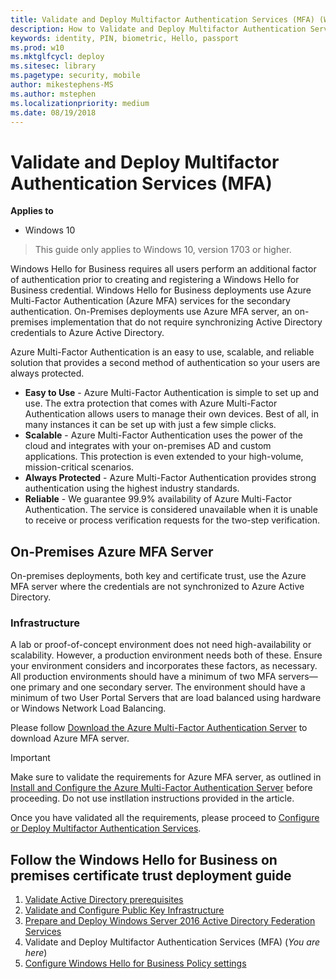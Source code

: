 ```yaml
---
title: Validate and Deploy Multifactor Authentication Services (MFA) (Windows Hello for Business)
description: How to Validate and Deploy Multifactor Authentication Services for Windows Hello for Business
keywords: identity, PIN, biometric, Hello, passport
ms.prod: w10
ms.mktglfcycl: deploy
ms.sitesec: library
ms.pagetype: security, mobile
author: mikestephens-MS
ms.author: mstephen
ms.localizationpriority: medium
ms.date: 08/19/2018
---
```

# Validate and Deploy Multifactor Authentication Services (MFA)

**Applies to**
-   Windows 10

> This guide only applies to Windows 10, version 1703 or higher.

Windows Hello for Business requires all users perform an additional factor of authentication prior to creating and registering a Windows Hello for Business credential.  Windows Hello for Business deployments use Azure Multi-Factor Authentication (Azure MFA) services for the secondary authentication.  On-Premises deployments use Azure MFA server, an on-premises implementation that do not require synchronizing Active Directory credentials to Azure Active Directory.

Azure Multi-Factor Authentication is an easy to use, scalable, and reliable solution that provides a second method of authentication so your users are always protected.
* **Easy to Use** - Azure Multi-Factor Authentication is simple to set up and use. The extra protection that comes with Azure Multi-Factor Authentication allows users to manage their own devices. Best of all, in many instances it can be set up with just a few simple clicks.
* **Scalable** - Azure Multi-Factor Authentication uses the power of the cloud and integrates with your on-premises AD and custom applications. This protection is even extended to your high-volume, mission-critical scenarios.
* **Always Protected** - Azure Multi-Factor Authentication provides strong authentication using the highest industry standards.
* **Reliable** - We guarantee 99.9% availability of Azure Multi-Factor Authentication. The service is considered unavailable when it is unable to receive or process verification requests for the two-step verification.

## On-Premises Azure MFA Server

On-premises deployments, both key and certificate trust, use the Azure MFA server where the credentials are not synchronized to Azure Active Directory.

### Infrastructure

A lab or proof-of-concept environment does not need high-availability or scalability.  However, a production environment needs both of these.  Ensure your environment considers and incorporates these factors, as necessary. All production environments should have a minimum of two MFA servers—one primary and one secondary server. The environment should have a minimum of two User Portal Servers that are load balanced using hardware or Windows Network Load Balancing.

Please follow [Download the Azure Multi-Factor Authentication Server](https://docs.microsoft.com/en-us/azure/multi-factor-authentication/multi-factor-authentication-get-started-server#download-the-azure-multi-factor-authentication-server) to download Azure MFA server. 

>[!IMPORTANT]
>Make sure to validate the requirements for Azure MFA server, as outlined in [Install and Configure the Azure Multi-Factor Authentication Server](https://docs.microsoft.com/en-us/azure/multi-factor-authentication/multi-factor-authentication-get-started-server#install-and-configure-the-azure-multi-factor-authentication-server) before proceeding. Do not use instllation instructions provided in the article.

Once you have validated all the requirements, please proceed to [Configure or Deploy Multifactor Authentication Services](hello-key-trust-deploy-mfa.md).

## Follow the Windows Hello for Business on premises certificate trust deployment guide
1. [Validate Active Directory prerequisites](hello-key-trust-validate-ad-prereq.md)
2. [Validate and Configure Public Key Infrastructure](hello-key-trust-validate-pki.md)
3. [Prepare and Deploy Windows Server 2016 Active Directory Federation Services](hello-key-trust-adfs.md)
4. Validate and Deploy Multifactor Authentication Services (MFA) (*You are here*)
5. [Configure Windows Hello for Business Policy settings](hello-key-trust-policy-settings.md)